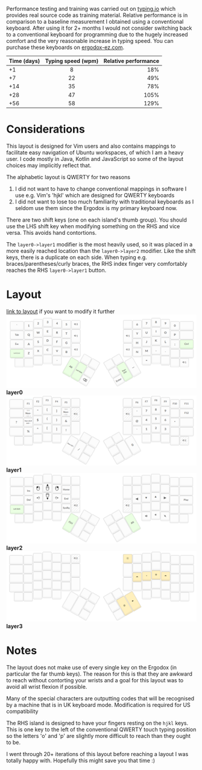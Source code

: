 Performance testing and training was carried out on [typing.io](https://typing.io/) which provides real source code as training material. Relative performance is in comparison to a baseline measurement I obtained using a conventional keyboard. After using it for 2+ months I would not consider switching back to a conventional keyboard for programming due to the hugely increased comfort and the very reasonable increase in typing speed. You can purchase these keyboards on [ergodox-ez.com](https://ergodox-ez.com/).

| Time (days) | Typing speed (wpm) | Relative performance  |
| ----------- |:------------------:| ---------------------:|
| +1          | 8                  | 18%                   |
| +7          | 22                 | 49%                   |
| +14         | 35                 | 78%                   |
| +28         | 47                 | 105%                  |
| +56         | 58                 | 129%                  |

# Considerations
This layout is designed for Vim users and also contains mappings to facilitate easy navigation of Ubuntu workspaces, of which I am a heavy user. I code mostly in Java, Kotlin and JavaScript so some of the layout choices may implicitly reflect that.

The alphabetic layout is QWERTY for two reasons
1. I did not want to have to change conventional mappings in software I use e.g. Vim's 'hjkl' which are designed for QWERTY keyboards
2. I did not want to lose too much familiarity with traditional keyboards as I seldom use them since the Ergodox is my primary keyboard now.

There are two shift keys (one on each island's thumb group). You should use the LHS shift key when modifying something on the RHS and vice versa. This avoids hand contortions.

The `layer0->layer1` modifier is the most heavily used, so it was placed in a more easily reached location than the `layer0->layer2` modifier. Like the shift keys, there is a duplicate on each side. When typing e.g. braces/parentheses/curly braces, the RHS index finger very comfortably reaches the RHS `layer0->layer1` button.

# Layout
[link to layout](http://configure.ergodox-ez.com/keyboard_layouts/kxlgmg/edit) if you want to modify it further
![layer0](https://github.com/Ganon-M/ergodox-vim-ubuntu/blob/master/layout/layer0.png)
**layer0**
![layer1](https://github.com/Ganon-M/ergodox-vim-ubuntu/blob/master/layout/layer1.png)
**layer1**
![layer2](https://github.com/Ganon-M/ergodox-vim-ubuntu/blob/master/layout/layer2.png)
**layer2**
![layer3](https://github.com/Ganon-M/ergodox-vim-ubuntu/blob/master/layout/layer3.png)
**layer3**

# Notes
The layout does not make use of every single key on the Ergodox (in particular the far thumb keys). The reason for this is that they are awkward to reach without contorting your wrists and a goal for this layout was to avoid all wrist flexion if possible.

Many of the special characters are outputting codes that will be recognised by a machine that is in UK keyboard mode. Modification is required for US compatibility

The RHS island is designed to have your fingers resting on the `hjkl` keys. This is one key to the left of the conventional QWERTY touch typing position so the letters 'o' and 'p' are slightly more difficult to reach than they ought to be.

I went through 20+ iterations of this layout before reaching a layout I was totally happy with. Hopefully this might save you that time :)
